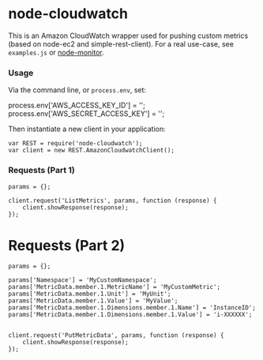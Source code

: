 # node-cloudwatch

This is an Amazon CloudWatch wrapper used for pushing custom metrics (based on node-ec2 and simple-rest-client).  For a real use-case, see `examples.js` or [node-monitor](https://github.com/franklovecchio/node-monitor).

### Usage

Via the command line, or `process.env`, set:


   process.env['AWS_ACCESS_KEY_ID'] = '<ID>'; 
   process.env['AWS_SECRET_ACCESS_KEY'] = '<KEY>';


Then instantiate a new client in your application:

	var REST = require('node-cloudwatch');
	var client = new REST.AmazonCloudwatchClient();
	

### Requests (Part 1)


	params = {};

	client.request('ListMetrics', params, function (response) {
		client.showResponse(response);
	});
	
		
# Requests (Part 2)

	
	params = {};
	
	params['Namespace'] = 'MyCustomNamespace';
	params['MetricData.member.1.MetricName'] = 'MyCustomMetric';
	params['MetricData.member.1.Unit'] = 'MyUnit';
	params['MetricData.member.1.Value'] = 'MyValue';
	params['MetricData.member.1.Dimensions.member.1.Name'] = 'InstanceID';
	params['MetricData.member.1.Dimensions.member.1.Value'] = 'i-XXXXXX';

	
	client.request('PutMetricData', params, function (response) {
		client.showResponse(response);
	});